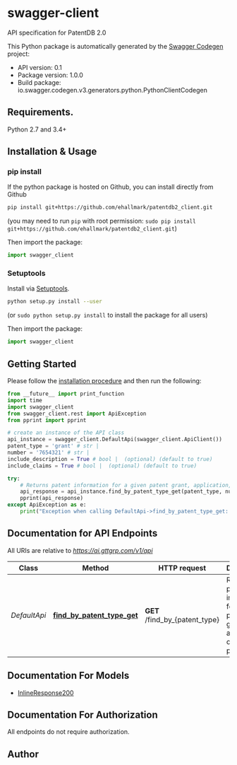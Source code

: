 # swagger-client
API specification for PatentDB 2.0

This Python package is automatically generated by the [Swagger Codegen](https://github.com/swagger-api/swagger-codegen) project:

- API version: 0.1
- Package version: 1.0.0
- Build package: io.swagger.codegen.v3.generators.python.PythonClientCodegen

## Requirements.

Python 2.7 and 3.4+

## Installation & Usage
### pip install

If the python package is hosted on Github, you can install directly from Github

```sh
pip install git+https://github.com/ehallmark/patentdb2_client.git
```
(you may need to run `pip` with root permission: `sudo pip install git+https://github.com/ehallmark/patentdb2_client.git`)

Then import the package:
```python
import swagger_client
```

### Setuptools

Install via [Setuptools](http://pypi.python.org/pypi/setuptools).

```sh
python setup.py install --user
```
(or `sudo python setup.py install` to install the package for all users)

Then import the package:
```python
import swagger_client
```

## Getting Started

Please follow the [installation procedure](#installation--usage) and then run the following:

```python
from __future__ import print_function
import time
import swagger_client
from swagger_client.rest import ApiException
from pprint import pprint

# create an instance of the API class
api_instance = swagger_client.DefaultApi(swagger_client.ApiClient())
patent_type = 'grant' # str |
number = '7654321' # str |
include_description = True # bool |  (optional) (default to true)
include_claims = True # bool |  (optional) (default to true)

try:
    # Returns patent information for a given patent grant, application, or publication.
    api_response = api_instance.find_by_patent_type_get(patent_type, number, include_description=include_description, include_claims=include_claims)
    pprint(api_response)
except ApiException as e:
    print("Exception when calling DefaultApi->find_by_patent_type_get: %s\n" % e)
```

## Documentation for API Endpoints

All URIs are relative to *https://ai.gttgrp.com/v1/api*

Class | Method | HTTP request | Description
------------ | ------------- | ------------- | -------------
*DefaultApi* | [**find_by_patent_type_get**](docs/DefaultApi.md#find_by_patent_type_get) | **GET** /find_by_{patent_type} | Returns patent information for a given patent grant, application, or publication.

## Documentation For Models

 - [InlineResponse200](docs/InlineResponse200.md)

## Documentation For Authorization

 All endpoints do not require authorization.


## Author

